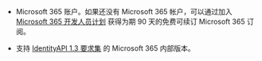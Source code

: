 * Microsoft 365 账户。如果还没有 Microsoft 365 帐户，可以通过加入 [Microsoft 365 开发人员计划](https://developer.microsoft.com/office/dev-program) 获得为期 90 天的免费可续订 Microsoft 365 订阅。 

* 支持 [IdentityAPI 1.3 要求集](/javascript/api/requirement-sets/identity-api-requirement-sets) 的 Microsoft 365 内部版本。
